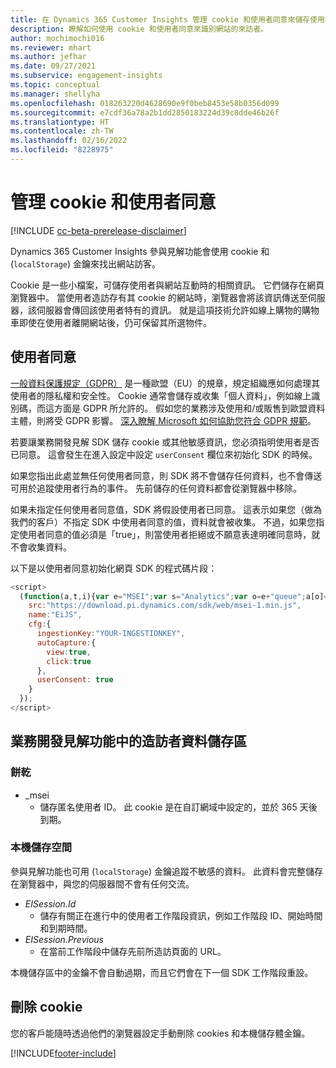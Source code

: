```yaml
---
title: 在 Dynamics 365 Customer Insights 管理 cookie 和使用者同意來儲存使用者資料
description: 瞭解如何使用 cookie 和使用者同意來識別網站的來訪者。
author: mochimochi016
ms.reviewer: mhart
ms.author: jefhar
ms.date: 09/27/2021
ms.subservice: engagement-insights
ms.topic: conceptual
ms.manager: shellyha
ms.openlocfilehash: 018263220d4628690e9f0beb8453e58b0356d099
ms.sourcegitcommit: e7cdf36a78a2b1dd2850183224d39c8dde46b26f
ms.translationtype: HT
ms.contentlocale: zh-TW
ms.lasthandoff: 02/16/2022
ms.locfileid: "8228975"
---
```

# <a name="manage-cookies-and-user-consent"></a>管理 cookie 和使用者同意

[!INCLUDE [cc-beta-prerelease-disclaimer](includes/cc-beta-prerelease-disclaimer.md)]

Dynamics 365 Customer Insights 參與見解功能會使用 cookie 和 (`localStorage`) 金鑰來找出網站訪客。

Cookie 是一些小檔案，可儲存使用者與網站互動時的相關資訊。 它們儲存在網頁瀏覽器中。 當使用者造訪存有其 cookie 的網站時，瀏覽器會將該資訊傳送至伺服器，該伺服器會傳回該使用者特有的資訊。 就是這項技術允許如線上購物的購物車即使在使用者離開網站後，仍可保留其所選物件。

## <a name="user-consent"></a>使用者同意

[一般資料保護規定（GDPR）](/dynamics365/get-started/gdpr/) 是一種歐盟（EU）的規章，規定組織應如何處理其使用者的隱私權和安全性。 Cookie 通常會儲存或收集「個人資料」，例如線上識別碼，而這方面是 GDPR 所允許的。 假如您的業務涉及使用和/或販售到歐盟資料主體，則將受 GDPR 影響。 [深入瞭解 Microsoft 如何協助您符合 GDPR 規範](https://www.microsoft.com/trust-center/privacy/gdpr-faqs)。

若要讓業務開發見解 SDK 儲存 cookie 或其他敏感資訊，您必須指明使用者是否已同意。 這會發生在進入設定中設定 `userConsent` 欄位來初始化 SDK 的時候。

如果您指出此處並無任何使用者同意，則 SDK 將不會儲存任何資料，也不會傳送可用於追蹤使用者行為的事件。 先前儲存的任何資料都會從瀏覽器中移除。

如果未指定任何使用者同意值，SDK 將假設使用者已同意。 這表示如果您（做為我們的客戶）不指定 SDK 中使用者同意的值，資料就會被收集。 不過，如果您指定使用者同意的值必須是「true」，則當使用者拒絕或不願意表達明確同意時，就不會收集資料。

以下是以使用者同意初始化網頁 SDK 的程式碼片段：
```js
<script>
  (function(a,t,i){var e="MSEI";var s="Analytics";var o=e+"queue";a[o]=a[o]||[];var r=a[e]||function(n){var t={};t[s]={};function e(e){while(e.length){var r=e.pop();t[s][r]=function(e){return function(){a[o].push([e,n,arguments])}}(r)}}var r="track";var i="set";e([r+"Event",r+"View",r+"Action",i+"Property",i+"User","initialize","teardown"]);return t}(i.name);var n=i.name;if(!a[e]){a[n]=r[s];a[o].push(["new",n]);setTimeout(function(){var e="script";var r=t.createElement(e);r.async=1;r.src=i.src;var n=t.getElementsByTagName(e)[0];n.parentNode.insertBefore(r,n)},1)}else{a[n]=new r[s]}if(i.user){a[n].setUser(i.user)}if(i.props){for(var c in i.props){a[n].setProperty(c,i.props[c])}}a[n].initialize(i.cfg)})(window,document,{
    src:"https://download.pi.dynamics.com/sdk/web/msei-1.min.js",
    name:"EiJS",
    cfg:{
      ingestionKey:"YOUR-INGESTIONKEY",
      autoCapture:{
        view:true,
        click:true
      },
      userConsent: true
    }
  });
</script>
```

## <a name="visitor-data-storage-in-engagement-insights-capability"></a>業務開發見解功能中的造訪者資料儲存區

### <a name="cookies"></a>餅乾

- _msei
    - 儲存匿名使用者 ID。 此 cookie 是在自訂網域中設定的，並於 365 天後到期。

### <a name="local-storage"></a>本機儲存空間

參與見解功能也可用 (`localStorage`) 金鑰追蹤不敏感的資料。 此資料會完整儲存在瀏覽器中，與您的伺服器間不會有任何交流。

- *EISession.Id*
    - 儲存有關正在進行中的使用者工作階段資訊，例如工作階段 ID、開始時間和到期時間。
- *EISession.Previous*
    - 在當前工作階段中儲存先前所造訪頁面的 URL。

本機儲存區中的金鑰不會自動過期，而且它們會在下一個 SDK 工作階段重設。

## <a name="deleting-cookies"></a>刪除 cookie

您的客戶能隨時透過他們的瀏覽器設定手動刪除 cookies 和本機儲存體金鑰。


[!INCLUDE[footer-include](../includes/footer-banner.md)]
